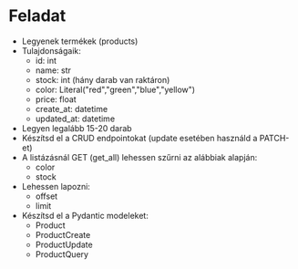 # Feladat

- Legyenek termékek (products)
- Tulajdonságaik: 
  - id: int
  - name: str
  - stock: int (hány darab van raktáron)
  - color: Literal("red","green","blue","yellow")
  - price: float
  - create_at: datetime
  - updated_at: datetime
- Legyen legalább 15-20 darab
- Készítsd el a CRUD endpointokat (update esetében használd a PATCH-et)
- A listázásnál GET (get_all) lehessen szűrni az alábbiak alapján:
  - color
  - stock
- Lehessen lapozni:
  - offset
  - limit
- Készítsd el a Pydantic modeleket:
  - Product
  - ProductCreate
  - ProductUpdate
  - ProductQuery
